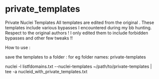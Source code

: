 # private_templates
Private Nuclei Templates
 All templates are edited from the original . These templates include various bypasses I encountered during my bb hunting. 
 Respect to the original authors ! 
 I only edited them to include forbidden bypasses and other few tweaks !!
 
 
 How to use :
 
 save the templates to a folder : for eg folder names: private-templates
 
 nuclei -l listfdomains.txt --nuclei-templates ~/path/to/private-templates | tee -a  nucleid_with_private_templates.txt

